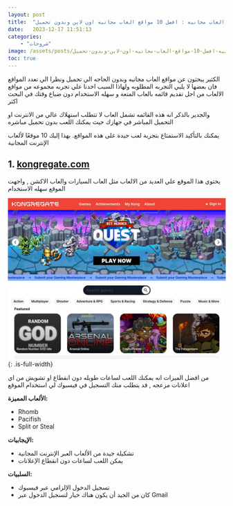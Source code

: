 ```yaml
---
layout: post
title:  "مواقع العاب مجانيه : افضل 10 مواقع العاب مجانيه اون لاين وبدون تحميل"
date:   2023-12-17 11:51:13
categories: 
    - "شروحات"
image: /assets/posts/مواقع-العاب-مجانيه-افضل-10-مواقع-العاب-مجانيه-اون-لاين-وبدون-تحميل/thumbnail.webp
toc: true
---
```

الكثير يبحثون عن مواقع العاب مجانيه وبدون الحاجه الي تحميل ونظرا الي تعدد المواقع فان بعضها لا يلبي التجربه المطلوبه ولهاذا السبب اخدنا علي تجربه مجموعه من مواقع الالعاب من اجل تقديم قائمه بالعاب المتعة و سهله الاستخدام دون ضياع وقتك في البحث اكثر

والجدير بالذكر انه هذه القائمه تشمل العاب لا تتطلب استهلاك عالي من الانترنت او التحميل المباشر في جهازك حيث يمكنك اللعب بدون تحميل مباشره 


 يمكنك بالتأكيد الاستمتاع بتجربة لعب جيدة على هذه المواقع. بهذا إليك  10 موقعًا لألعاب الإنترنت المجانية


 ## 1. [kongregate.com](http://kongregate.com/)

يحتوي هذا الموقع علي العديد من الالعاب مثل العاب السيارات والعاب الاكشن , واجهت الموقع سهله الاستخدام 

![مواقع العاب مجانيه](/assets/posts/مواقع-العاب-مجانيه-افضل-10-مواقع-العاب-مجانيه-اون-لاين-وبدون-تحميل/kongregate.webp){: .is-full-width}


من افضل الميزات انه يمكنك اللعب لساعات طويله دون انقطاع او تشويش من اي اعلانات مزعجه
, قد يتطلب منك التسجيل في فيسبوك لي استخدام الموقع 

**الألعاب المميزة:**
- Rhomb
- Pacifish
- Split or Steal

**الإيجابيات:**
- تشكيلة جيدة من الألعاب العبر الإنترنت المجانية
- يمكن اللعب لساعات دون انقطاع الإعلانات

**السلبيات:**
- تسجيل الدخول الإلزامي عبر فيسبوك
- كان من الجيد أن يكون هناك خيار لتسجيل الدخول عبر Gmail

